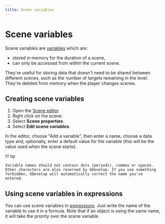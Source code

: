```yaml
---
title: Scene variables
---
```

# Scene variables

Scene variables are [variables](/gdevelop5/all-features/variables) which are:

- stored in memory for the duration of a scene,
- can only be accessed from within the current scene.

They're useful for storing data that doesn't need to be shared between different scenes, such as the number of targets remaining in the level. They're deleted from memory when the player changes scenes.

## Creating scene variables

1. Open the [Scene editor](/gdevelop5/interface/scene-editor).
2. Right click on the scene.
3. Select **Scene properties**.
4. Select **Edit scene variables**.

In the editor, choose "Add a variable", then enter a name, choose a data type and, optionally, enter a default value for the variable (this will be the value used when the scene starts).

!!! tip

    Variable names should not contain dots (periods), commas or spaces. Other characters are also reserved by GDevelop. If you use something forbidden, GDevelop will automatically correct the name you've entered.

## Using scene variables in expressions

You can use scene variables in [expressions](/gdevelop5/all-features/expressions). Just write the name of the variable to use it in a formula. Note that if an object is using the same name, it will take the priority over the scene variable.
